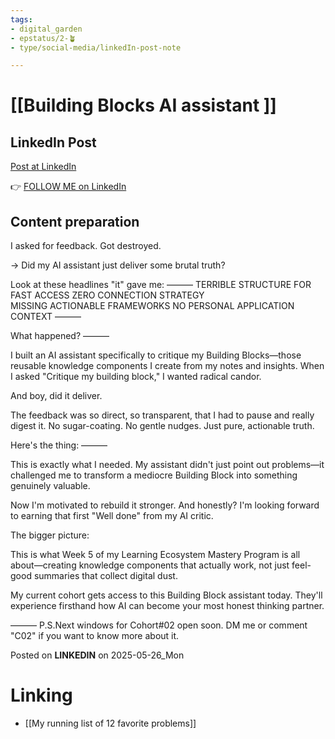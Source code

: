 ```yaml
---
tags: 
- digital_garden
- epstatus/2-🪴
- type/social-media/linkedIn-post-note

---
```

# [[Building Blocks AI assistant ]]
## LinkedIn Post
[Post at LinkedIn]()
  

👉 [FOLLOW ME on LinkedIn](https://www.linkedin.com/comm/mynetwork/discovery-see-all?usecase=PEOPLE_FOLLOWS&followMember=sebastiankamilli)

## Content preparation

I asked for feedback. Got destroyed.

→ Did my AI assistant just deliver some brutal truth?

Look at these headlines "it" gave me:
———
TERRIBLE STRUCTURE FOR FAST ACCESS
ZERO CONNECTION STRATEGY  
MISSING ACTIONABLE FRAMEWORKS
NO PERSONAL APPLICATION CONTEXT
———

What happened?
———

I built an AI assistant specifically to critique my Building Blocks—those reusable knowledge components I create from my notes and insights. When I asked "Critique my building block," I wanted radical candor.

And boy, did it deliver.

The feedback was so direct, so transparent, that I had to pause and really digest it. No sugar-coating. No gentle nudges. Just pure, actionable truth.

Here's the thing:
———

This is exactly what I needed. My assistant didn't just point out problems—it challenged me to transform a mediocre Building Block into something genuinely valuable.

Now I'm motivated to rebuild it stronger. And honestly? 
I'm looking forward to earning that first "Well done" from my AI critic.

The bigger picture:

This is what Week 5 of my Learning Ecosystem Mastery Program is all about—creating knowledge components that actually work, not just feel-good summaries that collect digital dust.

My current cohort gets access to this Building Block assistant today. 
They'll experience firsthand how AI can become your most honest thinking partner.

———
P.S.Next windows for Cohort#02 open soon. 
DM me or comment "C02" if you want to know more about it. 





Posted on **LINKEDIN** on 2025-05-26_Mon
# Linking
+ [[My running list of 12 favorite problems]]